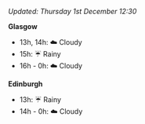 *Updated: Thursday 1st December 12:30*

**Glasgow**

* 13h, 14h: :cloud: Cloudy
* 15h: :umbrella: Rainy
* 16h - 0h: :cloud: Cloudy

**Edinburgh**

* 13h: :umbrella: Rainy
* 14h - 0h: :cloud: Cloudy
